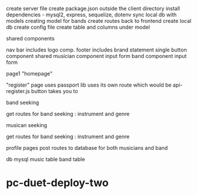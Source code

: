 create server file
create package.json outside the client directory
install dependencies - mysql2, express, sequelize, dotenv
sync local db with models
creating model for bands 
create routes back to frontend
create local db
create config file
create table and columns under model

shared components

nav bar  includes logo comp.
footer includes brand statement
single button component shared
musician component input form
band component input form

 page1 "homepage"

"register" page
 uses passport lib uses its own route which would be api-register.js
 button takes you to

band seeking

get routes for band seeking : instrument and genre

musican seeking

get routes for band seeking : instrument and genre

profile pages
post routes to database for both musicians and band

db mysql
music table
band table




# pc-duet-deploy-two
